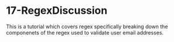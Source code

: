 # 17-RegexDiscussion

This is a tutorial which covers regex specifically breaking down the componenets of the regex used to validate user email addresses.

